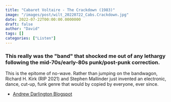 ```yaml
---
title: "Cabaret Voltaire - The Crackdown (1983)"
image: "/images/post/wilt_20220722_Cabs.Crackdown.jpg"
date: 2022-07-22T00:00:00.0000000
draft: false
author: "David"
tags: []
categories: ["Listen"]
---
```

### This really was the "band" that shocked me out of any lethargy following the mid-70s/early-80s punk/post-punk correction.

 This is the epitome of no-wave. Rather than jumping on the bandwagon, Richard H. Kirk (RIP 2021) and Stephen Mallinder just invented an electronic, dance, cut-up, funk genre that would by copied by everyone, ever since.

-  [Andrew Darlington Blogspot](http://andrewdarlington.blogspot.com/2021/07/classic-album-cabaret-voltaire-crackdown.html)